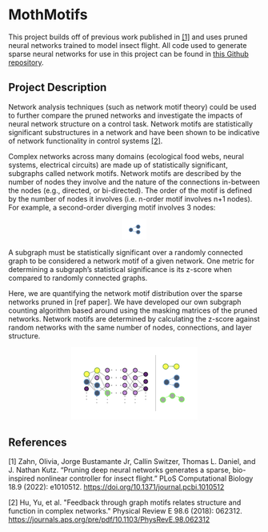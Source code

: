# MothMotifs

This project builds off of previous work published in [[1]](#1) and uses pruned neural networks trained to model insect flight. All code used to generate sparse neural networks for use in this project can be found in [this Github repository](https://github.com/oliviatessa/MothPruning#mothpruning). 

## Project Description

Network analysis techniques (such as network motif theory) could be used to further compare the pruned networks and investigate the impacts of neural network structure on a control task. Network motifs are statistically significant substructures in a network and have been shown to be indicative of network functionality in control systems [[2]](#2).

Complex networks across many domains (ecological food webs, neural systems, electrical circuits) are made up of statistically significant, subgraphs called network motifs. Network motifs are described by the number of nodes they involve and the nature of the connections in-between the nodes (e.g., directed, or bi-directed). The order of the motif is defined by the number of nodes it involves (i.e. n-order motif involves n+1 nodes). For example, a second-order diverging motif involves 3 nodes: 

<p align="center">
  <img src="figs/div_motif.jpg" width="10%">
</p>

A subgraph must be statistically significant over a randomly connected graph to be considered a network motif of a given network. One metric for determining a subgraph’s statistical significance is its z-score when compared to randomly connected graphs. 

Here, we are quantifying the network motif distribution over the sparse networks pruned in [ref paper]. We have developed our own subgraph counting algorithm based around using the masking matrices of the pruned networks. Network motifs are determined by calculating the z-score against random networks with the same number of nodes, connections, and layer structure. 

<p align="center">
  <img src="figs/motif_fig.jpg" width="50%"/>
</p>

## References
<a id="1">[1]</a> 
Zahn, Olivia, Jorge Bustamante Jr, Callin Switzer, Thomas L. Daniel, and J. Nathan Kutz. “Pruning deep neural networks generates a sparse, bio-inspired nonlinear controller for insect flight.” PLoS Computational Biology 18.9 (2022): e1010512. https://doi.org/10.1371/journal.pcbi.1010512

<a id="2">[2]</a> 
Hu, Yu, et al. "Feedback through graph motifs relates structure and function in complex networks." Physical Review E 98.6 (2018): 062312. https://journals.aps.org/pre/pdf/10.1103/PhysRevE.98.062312

